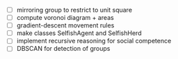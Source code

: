 - [ ] mirroring group to restrict to unit square
- [ ] compute voronoi diagram + areas
- [ ] gradient-descent movement rules
- [ ] make classes SelfishAgent and SelfishHerd
- [ ] implement recursive reasoning for social competence
- [ ] DBSCAN for detection of groups

